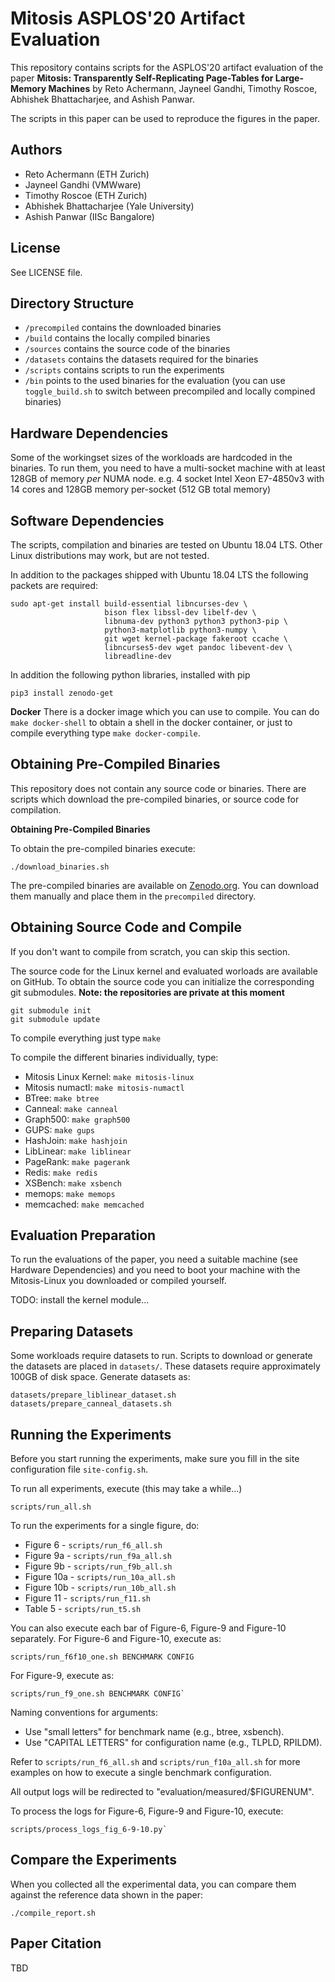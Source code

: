 Mitosis ASPLOS'20 Artifact Evaluation
=====================================

This repository contains scripts for the ASPLOS'20 artifact evaluation
of the paper **Mitosis: Transparently Self-Replicating Page-Tables 
for Large-Memory Machines** by Reto Achermann, Jayneel Gandhi, 
Timothy Roscoe, Abhishek Bhattacharjee, and Ashish Panwar.

The scripts in this paper can be used to reproduce the figures in the paper. 


Authors
-------
 
 * Reto Achermann (ETH Zurich)
 * Jayneel Gandhi (VMWware)
 * Timothy Roscoe (ETH Zurich)
 * Abhishek Bhattacharjee (Yale University)
 * Ashish Panwar (IISc Bangalore)


License
-------

See LICENSE file.


Directory Structure
-------------------

 * `/precompiled` contains the downloaded binaries
 * `/build` contains the locally compiled binaries
 * `/sources` contains the source code of the binaries
 * `/datasets` contains the datasets required for the binaries
 * `/scripts` contains scripts to run the experiments
 * `/bin` points to the used binaries for the evaluation (you can use 
   `toggle_build.sh` to switch between precompiled and locally compined 
   binaries)


Hardware Dependencies
---------------------

Some of the workingset sizes of the workloads are hardcoded in the binaries.
To run them, you need to have a multi-socket machine with at least 128GB of 
memory *per* NUMA node. e.g. 4 socket Intel Xeon E7-4850v3 with 14 cores and 
128GB memory per-socket (512 GB total memory)


Software Dependencies
---------------------

The scripts, compilation and binaries are tested on Ubuntu 18.04 LTS. Other 
Linux distributions may work, but are not tested.

In addition to the packages shipped with Ubuntu 18.04 LTS the following 
packets are required:

```
sudo apt-get install build-essential libncurses-dev \
                     bison flex libssl-dev libelf-dev \
                     libnuma-dev python3 python3 python3-pip \
                     python3-matplotlib python3-numpy \
                     git wget kernel-package fakeroot ccache \
                     libncurses5-dev wget pandoc libevent-dev \
                     libreadline-dev
```                       

In addition the following python libraries, installed with pip

```
pip3 install zenodo-get

```

**Docker** There is a docker image which you can use to compile. You can do
`make docker-shell` to obtain a shell in the docker container, or just to 
compile everything type `make docker-compile`.


Obtaining Pre-Compiled Binaries
-------------------------------

This repository does not contain any source code or binaries. There are scripts
which download the pre-compiled binaries, or source code for compilation.

**Obtaining Pre-Compiled Binaries**

To obtain the pre-compiled binaries execute:

```
./download_binaries.sh
```
The pre-compiled binaries are available on [Zenodo.org](https://zenodo.org/). 
You can download them manually and place them in the `precompiled` directory. 


Obtaining Source Code and Compile
---------------------------------

If you don't want to compile from scratch, you can skip this section.

The source code for the Linux kernel and evaluated worloads are available on 
GitHub. To obtain the source code you can initialize the corresponding git 
submodules. **Note: the repositories are private at this moment**

```
git submodule init
git submodule update
```

To compile everything just type `make`

To compile the different binaries individually, type:

 * Mitosis Linux Kernel:  `make mitosis-linux`
 * Mitosis numactl: `make mitosis-numactl`
 * BTree: `make btree`
 * Canneal: `make canneal`
 * Graph500: `make graph500`
 * GUPS: `make gups`
 * HashJoin: `make hashjoin`
 * LibLinear: `make liblinear`
 * PageRank: `make pagerank`
 * Redis: `make redis`
 * XSBench: `make xsbench`
 * memops: `make memops`
 * memcached: `make memcached`


Evaluation Preparation
----------------------

To run the evaluations of the paper, you need a suitable machine (see Hardware 
Dependencies) and you need to boot your machine with the Mitosis-Linux you
downloaded or compiled yourself. 

TODO: install the kernel module...


Preparing Datasets
----------------------
Some workloads require datasets to run. Scripts to download or generate the datasets
are placed in `datasets/`. These datasets require approximately 100GB of disk space.
Generate datasets as:

```
datasets/prepare_liblinear_dataset.sh
datasets/prepare_canneal_datasets.sh
```

Running the Experiments
-----------------------

Before you start running the experiments, make sure you fill in the site
configuration file `site-config.sh`.

To run all experiments, execute (this may take a while...)

```
scripts/run_all.sh
```

To run the experiments for a single figure, do:

 * Figure 6 - `scripts/run_f6_all.sh`
 * Figure 9a - `scripts/run_f9a_all.sh`
 * Figure 9b - `scripts/run_f9b_all.sh`
 * Figure 10a - `scripts/run_10a_all.sh`
 * Figure 10b - `scripts/run_10b_all.sh`
 * Figure 11 - `scripts/run_f11.sh`
 * Table 5 - `scripts/run_t5.sh`

You can also execute each bar of Figure-6, Figure-9 and Figure-10 separately.
For Figure-6 and Figure-10, execute as:

```
scripts/run_f6f10_one.sh BENCHMARK CONFIG
```
For Figure-9, execute as:

```
scripts/run_f9_one.sh BENCHMARK CONFIG`
```

Naming conventions for arguments:

 * Use "small letters" for benchmark name (e.g., btree, xsbench).
 * Use "CAPITAL LETTERS" for configuration name (e.g., TLPLD, RPILDM).

Refer to `scripts/run_f6_all.sh` and `scripts/run_f10a_all.sh` for more examples on how to
execute a single benchmark configuration.

All output logs will be redirected to "evaluation/measured/$FIGURENUM".

To process the logs for Figure-6, Figure-9 and Figure-10, execute:

```
scripts/process_logs_fig_6-9-10.py`
```


Compare the Experiments
-----------------------

When you collected all the experimental data, you can compare them against
the reference data shown in the paper:

```
./compile_report.sh
```


Paper Citation
--------------

TBD

